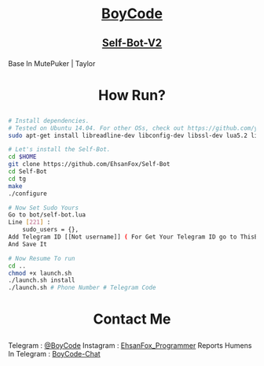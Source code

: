 # <p align="center">[BoyCode](https://instagram.com/EhsanFox_Programmer)
## <p align="center">[Self-Bot-V2](https://Github.com/EhsanFox/Self-Bot-V2)

Base In MutePuker | Taylor

# <p align="center">How Run?

```sh
# Install dependencies.
# Tested on Ubuntu 14.04. For other OSs, check out https://github.com/yagop/telegram-bot/wiki/Installation
sudo apt-get install libreadline-dev libconfig-dev libssl-dev lua5.2 liblua5.2-dev lua-socket lua-sec lua-expat libevent-dev make unzip git redis-server autoconf g++ libjansson-dev libpython-dev expat libexpat1-dev

# Let's install the Self-Bot.
cd $HOME
git clone https://github.com/EhsanFox/Self-Bot
cd Self-Bot 
cd tg
make
./configure

# Now Set Sudo Yours
Go to bot/self-bot.lua
Line [221] :
    sudo_users = {},
Add Telegram ID [[Not username]] ( For Get Your Telegram ID go to ThisBot > https://telegram.me/userinfobot )
And Save It

# Now Resume To run
cd ..
chmod +x launch.sh
./launch.sh install
./launch.sh # Phone Number # Telegram Code

```

# <p align="center">Contact Me

Telegram : [@BoyCode](https://telegram.me/BoyCode)
Instagram : [EhsanFox_Programmer](https://instagram.com/EhsanFox_Programmer)
Reports Humens In Telegram : [BoyCode-Chat](https://telegram.me/joinchat/CL3iKEGF5WRxDa4wyUUjmQ)
